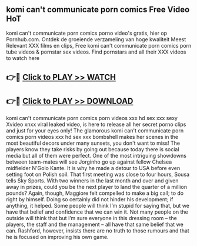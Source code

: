 ## komi can't communicate porn comics Free Video HoT 

komi can't communicate porn comics porno video's gratis, hier op Pornhub.com. Ontdek de groeiende verzameling van hoge kwaliteit Meest Relevant XXX films en clips,
Free komi can't communicate porn comics porn tube videos & pornstar sex videos. Find pornstars and all their XXX videos to watch here


## 👉🔴 [Click to PLAY >> WATCH](http://us.freeplayer.one?title=komi_can't_communicate_porn_comics&ref=16D)

## 👉🔴 [Click to PLAY >> DOWNLOAD](http://us.freeplayer.one?title=komi_can't_communicate_porn_comics&ref=16D)


komi can't communicate porn comics porn videos xxx hd sex xxx sexy Xvideo xnxx viral leaked video, is here to release all her secret porno clips and just for your eyes only! The glamorous komi can't communicate porn comics porn videos xxx hd sex xxx bombshell makes her scenes in the most beautiful decors under many sunsets, you don't want to miss! The players know they take risks by going out because today there is social media but all of them were perfect. One of the most intriguing showdowns between team-mates will see Jorginho go up against fellow Chelsea midfielder N'Golo Kante. It is why he made a detour to USA before even setting foot on Polish soil. That first meeting was close to four hours, Sousa tells Sky Sports. With two winners in the last month and over and given away in prizes, could you be the next player to land the quarter of a million pounds? Again, though, Maggiore felt compelled to make a big call; to do right by himself. Doing so certainly did not hinder his development; if anything, it helped. Some people will think I’m stupid for saying that, but we have that belief and confidence that we can win it. Not many people on the outside will think that but I’m sure everyone in this dressing room – the players, the staff and the management – all have that same belief that we can. Rashford, however, insists there are no truth to those rumours and that he is focused on improving his own game.